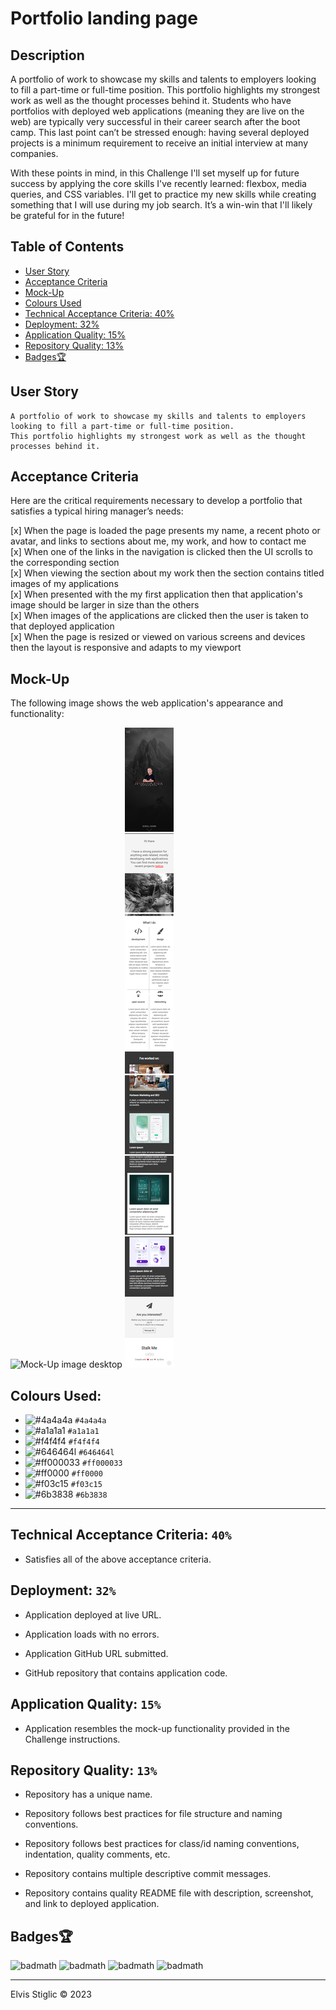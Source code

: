 # Portfolio landing page

## Description 

A portfolio of work to showcase my skills and talents to employers looking to fill a part-time or full-time position.
This portfolio highlights my strongest work as well as the thought processes behind it. Students who have portfolios with deployed web applications (meaning they are live on the web) are typically very successful in their career search after the boot camp. This last point can’t be stressed enough: having several deployed projects is a minimum requirement to receive an initial interview at many companies.

With these points in mind, in this Challenge I'll set myself up for future success by applying the core skills I've recently learned: flexbox, media queries, and CSS variables. I'll get to practice my new skills while creating something that I will use during my job search. It’s a win-win that I'll likely be grateful for in the future!


## Table of Contents

* [User Story](#User-Story)
* [Acceptance Criteria](#Acceptance-Criteria)
* [Mock-Up](#Mock-Up)
* [Colours Used](#Colours-Used)
* [Technical Acceptance Criteria: 40%](#Technical-Acceptance-Criteria-40)
* [Deployment: 32%](#Deployment-32)
* [Application Quality: 15%](#Application-Quality-15)
* [Repository Quality: 13%](#Repository-Quality-13)
* [Badges🏆](#Badges)

## User Story

```
A portfolio of work to showcase my skills and talents to employers looking to fill a part-time or full-time position.
This portfolio highlights my strongest work as well as the thought processes behind it.
```


## Acceptance Criteria

Here are the critical requirements necessary to develop a portfolio that satisfies a typical hiring manager’s needs:

   [x] When the page is loaded the page presents my name, a recent photo or avatar, and links to sections about me, my work, and how to contact me  
   [x] When one of the links in the navigation is clicked then the UI scrolls to the corresponding section  
   [x] When viewing the section about my work then the section contains titled images of my applications  
   [x] When presented with the my first application then that application's image should be larger in size than the others  
   [x] When images of the applications are clicked then the user is taken to that deployed application  
   [x] When the page is resized or viewed on various screens and devices then the layout is responsive and adapts to my viewport  


## Mock-Up

The following image shows the web application's appearance and functionality:

![Mock-Up image desktop](./screenshot-desktop.png "Desktop Mock-Up image showing menu opened and one of the project cards selected")
![Mock-Up image mobile](./screenshot-mobile.png "Mobile Mock-Up image showing one of the project cards selected")


## Colours Used:
- ![#4a4a4a](https://placehold.co/15x15/4a4a4a/4a4a4a.png) `#4a4a4a`
- ![#a1a1a1](https://placehold.co/15x15/a1a1a1/a1a1a1.png) `#a1a1a1`
- ![#f4f4f4](https://placehold.co/15x15/f4f4f4/f4f4f4.png) `#f4f4f4`
- ![#646464l](https://placehold.co/15x15/646464l/646464l.png) `#646464l`
- ![#ff000033](https://placehold.co/15x15/ff000033/ff000033.png) `#ff000033`
- ![#ff0000](https://placehold.co/15x15/ff0000/ff0000.png) `#ff0000`
- ![#f03c15](https://placehold.co/15x15/f03c15/f03c15.png) `#f03c15`
- ![#6b3838](https://placehold.co/15x15/6b3838/6b3838.png) `#6b3838`

---
## Technical Acceptance Criteria: ```40%```

- Satisfies all of the above acceptance criteria.

## Deployment: ```32%```

- Application deployed at live URL.

- Application loads with no errors.

- Application GitHub URL submitted.

- GitHub repository that contains application code.

## Application Quality: ```15%```

- Application resembles the mock-up functionality provided in the Challenge instructions.

## Repository Quality: ```13%```

- Repository has a unique name.

- Repository follows best practices for file structure and naming conventions.

- Repository follows best practices for class/id naming conventions, indentation, quality comments, etc.

- Repository contains multiple descriptive commit messages.

- Repository contains quality README file with description, screenshot, and link to deployed application.


## Badges🏆

![badmath](https://img.shields.io/github/languages/top/nuketurtle/horiseon-marketing)
![badmath](https://img.shields.io/github/repo-size/nuketurtle/horiseon-marketing)
![badmath](https://img.shields.io/github/commits-since/nuketurtle/horiseon-marketing/939d164?label=Total%20comits%20since%20first)
![badmath](https://img.shields.io/github/last-commit/nuketurtle/horiseon-marketing)

---

Elvis Stiglic © 2023
